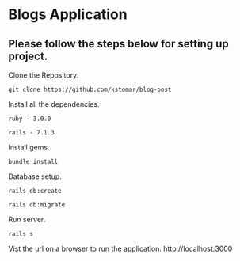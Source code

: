 # Blogs Application

## Please follow the steps below for setting up project.

Clone the Repository.

`git clone https://github.com/kstomar/blog-post`


Install all the dependencies.

`ruby - 3.0.0 `

`rails - 7.1.3`

Install gems.

`bundle install`

Database setup.

`rails db:create `

`rails db:migrate`

Run server.

`rails s`

Vist the url on a browser to run the application.
http://localhost:3000
